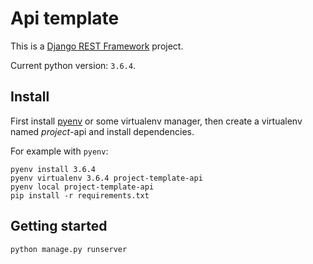 # Api template

This is a [Django REST Framework](http://www.django-rest-framework.org/) project.

Current python version: `3.6.4`.

## Install

First install [pyenv](https://github.com/pyenv/pyenv) or some virtualenv manager, then create a virtualenv named _project_-api and install dependencies.

For example with `pyenv`:

```
pyenv install 3.6.4
pyenv virtualenv 3.6.4 project-template-api
pyenv local project-template-api
pip install -r requirements.txt
```

## Getting started

```
python manage.py runserver
```
